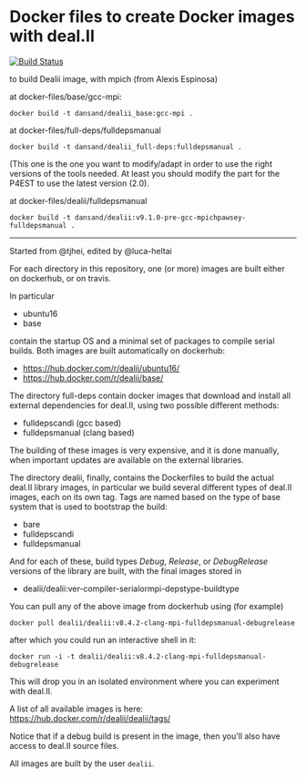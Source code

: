 # Docker files to create Docker images with deal.II  

[![Build Status](https://travis-ci.org/dealii/docker-files.svg?branch=master)](https://travis-ci.org/dealii/docker-files)


to build Dealii image, with mpich (from Alexis Espinosa)

at docker-files/base/gcc-mpi:

```
docker build -t dansand/dealii_base:gcc-mpi .
```

at docker-files/full-deps/fulldepsmanual

```
docker build -t dansand/dealii_full-deps:fulldepsmanual .
```
(This one is the one you want to modify/adapt in order to use the right versions of the tools needed. At least you should modify the part for the P4EST to use the latest version (2.0).

at docker-files/dealii/fulldepsmanual
```
docker build -t dansand/dealii:v9.1.0-pre-gcc-mpichpawsey-fulldepsmanual .
```

---



Started from @tjhei, edited by @luca-heltai

For each directory in this repository, one (or more) images are built either on dockerhub, or on travis.

In particular

- ubuntu16
- base

contain the startup OS and a minimal set of packages to compile serial builds. Both images are built
automatically on dockerhub:

- https://hub.docker.com/r/dealii/ubuntu16/
- https://hub.docker.com/r/dealii/base/

The directory full-deps contain docker images that download and install all external dependencies
for deal.II, using two possible different methods:

- fulldepscandi  (gcc based)
- fulldepsmanual (clang based)

The building of these images is very expensive, and it is done manually, when important updates
are available on the external libraries.

The directory dealii, finally, contains the Dockerfiles to build the actual deal.II library images,
in particular we build several different types of deal.II images, each on its own tag. Tags are named
based on the type of base system that is used to bootstrap the build:

- bare
- fulldepscandi
- fulldepsmanual

And for each of these, build types *Debug*, *Release*, or *DebugRelease* versions of the library are
built, with the final images stored in

- dealii/dealii:ver-compiler-serialormpi-depstype-buildtype

You can pull any of the above image from dockerhub using (for example)

    docker pull dealii/dealii:v8.4.2-clang-mpi-fulldepsmanual-debugrelease

after which you could run an interactive shell in it:

    docker run -i -t dealii/dealii:v8.4.2-clang-mpi-fulldepsmanual-debugrelease

This will drop you in an isolated environment where you can experiment with deal.II.

A list of all available images is here: https://hub.docker.com/r/dealii/dealii/tags/

Notice that if a debug build is present in the image, then you'll also have access to
deal.II source files.

All images are built by the user `dealii`.
